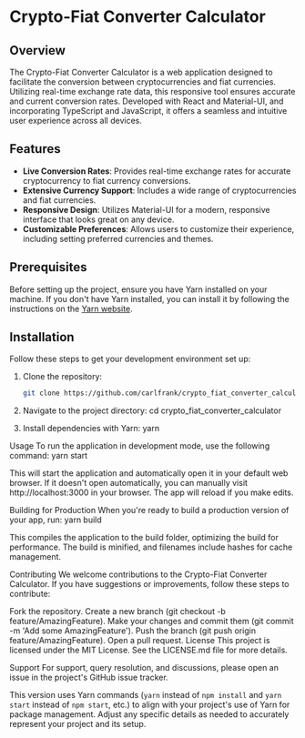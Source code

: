 # Crypto-Fiat Converter Calculator

## Overview

The Crypto-Fiat Converter Calculator is a web application designed to facilitate the conversion between cryptocurrencies and fiat currencies. Utilizing real-time exchange rate data, this responsive tool ensures accurate and current conversion rates. Developed with React and Material-UI, and incorporating TypeScript and JavaScript, it offers a seamless and intuitive user experience across all devices.

## Features

- **Live Conversion Rates**: Provides real-time exchange rates for accurate cryptocurrency to fiat currency conversions.
- **Extensive Currency Support**: Includes a wide range of cryptocurrencies and fiat currencies.
- **Responsive Design**: Utilizes Material-UI for a modern, responsive interface that looks great on any device.
- **Customizable Preferences**: Allows users to customize their experience, including setting preferred currencies and themes.

## Prerequisites

Before setting up the project, ensure you have Yarn installed on your machine. If you don't have Yarn installed, you can install it by following the instructions on the [Yarn website](https://yarnpkg.com/getting-started/install).

## Installation

Follow these steps to get your development environment set up:

1. Clone the repository:
   ```bash
   git clone https://github.com/carlfrank/crypto_fiat_converter_calculator.git

1. Navigate to the project directory:
cd crypto_fiat_converter_calculator

2. Install dependencies with Yarn:
yarn

Usage
To run the application in development mode, use the following command:
yarn start

This will start the application and automatically open it in your default web browser. If it doesn't open automatically, you can manually visit http://localhost:3000 in your browser. The app will reload if you make edits.

Building for Production
When you're ready to build a production version of your app, run:
yarn build

This compiles the application to the build folder, optimizing the build for performance. The build is minified, and filenames include hashes for cache management.

Contributing
We welcome contributions to the Crypto-Fiat Converter Calculator. If you have suggestions or improvements, follow these steps to contribute:

Fork the repository.
Create a new branch (git checkout -b feature/AmazingFeature).
Make your changes and commit them (git commit -m 'Add some AmazingFeature').
Push the branch (git push origin feature/AmazingFeature).
Open a pull request.
License
This project is licensed under the MIT License. See the LICENSE.md file for more details.

Support
For support, query resolution, and discussions, please open an issue in the project's GitHub issue tracker.


This version uses Yarn commands (`yarn` instead of `npm install` and `yarn start` instead of `npm start`, etc.) to align with your project's use of Yarn for package management. Adjust any specific details as needed to accurately represent your project and its setup.
